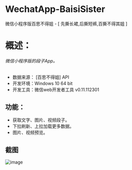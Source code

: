 # WechatApp-BaisiSister
微信小程序版百思不得姐 - [ 先撕长裙,后撕短裤,百撕不得其姐 ]

# 概述：

###### 微信小程序版的段子App。
* 数据来源： [百思不得姐] API
* 开发环境：Windows 10 64 bit 
* 开发工具：微信web开发者工具 v0.11.112301
## 功能：
* 获取文字、图片、视频段子。
* 下拉刷新、上拉加载更多数据。
* 图片、视频预览。

## 截图 

![image](https://github.com/Symous/WechatApp-BaisiSister/blob/master/ShowDemo.gif )   


